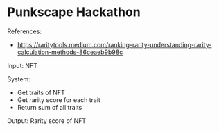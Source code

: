 # Punkscape Hackathon

References: 
- https://raritytools.medium.com/ranking-rarity-understanding-rarity-calculation-methods-86ceaeb9b98c

Input: NFT

System: 
- Get traits of NFT
- Get rarity score for each trait
- Return sum of all traits

Output: Rarity score of NFT